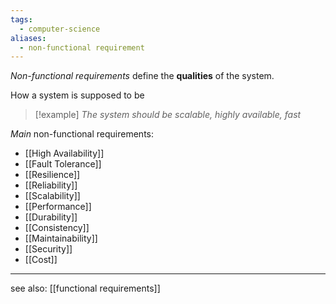 ```yaml
---
tags:
  - computer-science
aliases:
  - non-functional requirement
---
```

*Non-functional requirements* define the **qualities** of the system.

How a system is supposed to be

>[!example]
> *The system should be scalable, highly available, fast*

*Main* non-functional requirements:
- [[High Availability]]
- [[Fault Tolerance]]
- [[Resilience]]
- [[Reliability]]
- [[Scalability]]
- [[Performance]]
- [[Durability]]
- [[Consistency]]
- [[Maintainability]]
- [[Security]]
- [[Cost]]

---

see also: [[functional requirements]]